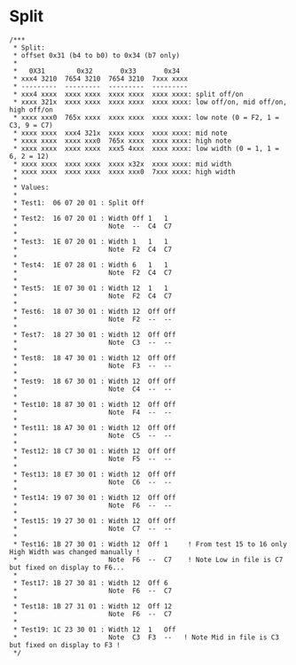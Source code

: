 # Split

    /***
     * Split:
     * offset 0x31 (b4 to b0) to 0x34 (b7 only)
     *
     *   0X31        0x32       0x33       0x34
     * xxx4 3210  7654 3210  7654 3210  7xxx xxxx
     * ---------  ---------  ---------  ---------
     * xxx4 xxxx  xxxx xxxx  xxxx xxxx  xxxx xxxx: split off/on
     * xxxx 321x  xxxx xxxx  xxxx xxxx  xxxx xxxx: low off/on, mid off/on, high off/on
     * xxxx xxx0  765x xxxx  xxxx xxxx  xxxx xxxx: low note (0 = F2, 1 = C3, 9 = C7)
     * xxxx xxxx  xxx4 321x  xxxx xxxx  xxxx xxxx: mid note
     * xxxx xxxx  xxxx xxx0  765x xxxx  xxxx xxxx: high note
     * xxxx xxxx  xxxx xxxx  xxx5 4xxx  xxxx xxxx: low width (0 = 1, 1 = 6, 2 = 12)
     * xxxx xxxx  xxxx xxxx  xxxx x32x  xxxx xxxx: mid width
     * xxxx xxxx  xxxx xxxx  xxxx xxx0  7xxx xxxx: high width
     *
     * Values:
     *
     * Test1:  06 07 20 01 : Split Off
     *
     * Test2:  16 07 20 01 : Width Off 1   1
     *                       Note  --  C4  C7
     *
     * Test3:  1E 07 20 01 : Width 1   1   1
     *                       Note  F2  C4  C7
     *
     * Test4:  1E 07 28 01 : Width 6   1   1
     *                       Note  F2  C4  C7
     *
     * Test5:  1E 07 30 01 : Width 12  1   1
     *                       Note  F2  C4  C7
     *
     * Test6:  18 07 30 01 : Width 12  Off Off
     *                       Note  F2  --  --
     *
     * Test7:  18 27 30 01 : Width 12  Off Off
     *                       Note  C3  --  --
     *
     * Test8:  18 47 30 01 : Width 12  Off Off
     *                       Note  F3  --  --
     *
     * Test9:  18 67 30 01 : Width 12  Off Off
     *                       Note  C4  --  --
     *
     * Test10: 18 87 30 01 : Width 12  Off Off
     *                       Note  F4  --  --
     *
     * Test11: 18 A7 30 01 : Width 12  Off Off
     *                       Note  C5  --  --
     *
     * Test12: 18 C7 30 01 : Width 12  Off Off
     *                       Note  F5  --  --
     *
     * Test13: 18 E7 30 01 : Width 12  Off Off
     *                       Note  C6  --  --
     *
     * Test14: 19 07 30 01 : Width 12  Off Off
     *                       Note  F6  --  --
     *
     * Test15: 19 27 30 01 : Width 12  Off Off
     *                       Note  C7  --  --
     *
     * Test16: 1B 27 30 01 : Width 12  Off 1     ! From test 15 to 16 only High Width was changed manually !
     *                       Note  F6  --  C7    ! Note Low in file is C7 but fixed on display to F6...
     *
     * Test17: 1B 27 30 81 : Width 12  Off 6
     *                       Note  F6  --  C7
     *
     * Test18: 1B 27 31 01 : Width 12  Off 12
     *                       Note  F6  --  C7
     *
     * Test19: 1C 23 30 01 : Width 12  1   Off
     *                       Note  C3  F3  --   ! Note Mid in file is C3 but fixed on display to F3 !
     */

